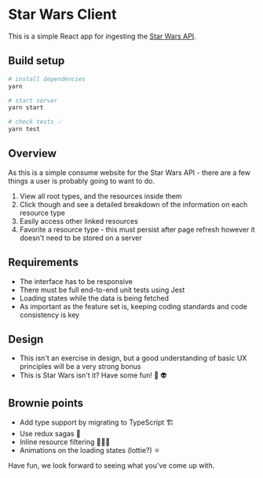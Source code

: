 # Star Wars Client

This is a simple React app for ingesting the [Star Wars API](https://swapi.co/).

## Build setup

```bash
# install dependencies
yarn

# start server
yarn start

# check tests ✅
yarn test
```

## Overview

As this is a simple consume website for the Star Wars API - there are a few things a user is probably going to want to do.

1. View all root types, and the resources inside them
2. Click though and see a detailed breakdown of the information on each resource type
3. Easily access other linked resources
4. Favorite a resource type - this must persist after page refresh however it doesn't need to be stored on a server

## Requirements

- The interface has to be responsive
- There must be full end-to-end unit tests using Jest
- Loading states while the data is being fetched
- As important as the feature set is, keeping coding standards and code consistency is key

## Design

- This isn't an exercise in design, but a good understanding of basic UX principles will be a very strong bonus
- This is Star Wars isn't it? Have some fun! 🚀 👽

## Brownie points

- Add type support by migrating to TypeScript 🏗
- Use redux sagas 📖
- Inline resource filtering 🕵🏻‍♀️
- Animations on the loading states (lottie?) ⚛️

Have fun, we look forward to seeing what you've come up with.
